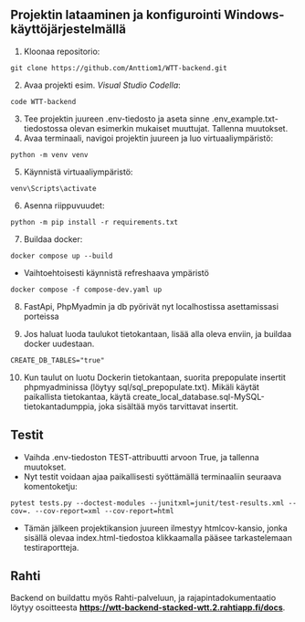 ## Projektin lataaminen ja konfigurointi Windows-käyttöjärjestelmällä
1. Kloonaa repositorio:
```
git clone https://github.com/Anttiom1/WTT-backend.git
```
2. Avaa projekti esim. *Visual Studio Codella*:
```
code WTT-backend
```
3. Tee projektin juureen .env-tiedosto ja aseta sinne .env_example.txt-tiedostossa olevan esimerkin mukaiset muuttujat. Tallenna muutokset.
4. Avaa terminaali, navigoi projektin juureen ja luo virtuaaliympäristö:
```
python -m venv venv
```
5. Käynnistä virtuaaliympäristö:
```
venv\Scripts\activate
```
6. Asenna riippuvuudet:
```
python -m pip install -r requirements.txt
```
7. Buildaa docker:
```
docker compose up --build 
```
- Vaihtoehtoisesti käynnistä refreshaava ympäristö
```
docker compose -f compose-dev.yaml up 
```
8. FastApi, PhpMyadmin ja db pyörivät nyt localhostissa asettamissasi porteissa

9. Jos haluat luoda taulukot tietokantaan, lisää alla oleva enviin, ja buildaa docker uudestaan.
```
CREATE_DB_TABLES="true"
```
10. Kun taulut on luotu Dockerin tietokantaan, suorita prepopulate insertit phpmyadminissa (löytyy sql/sql_prepopulate.txt). 
Mikäli käytät paikallista tietokantaa, käytä create_local_database.sql-MySQL-tietokantadumppia, joka sisältää myös tarvittavat insertit.

## Testit
- Vaihda .env-tiedoston TEST-attribuutti arvoon True, ja tallenna muutokset.
- Nyt testit voidaan ajaa paikallisesti syöttämällä terminaaliin seuraava komentoketju:
```
pytest tests.py --doctest-modules --junitxml=junit/test-results.xml --cov=. --cov-report=xml --cov-report=html
```
- Tämän jälkeen projektikansion juureen ilmestyy htmlcov-kansio, jonka sisällä olevaa index.html-tiedostoa klikkaamalla pääsee tarkastelemaan testiraportteja.

## Rahti

Backend on buildattu myös Rahti-palveluun, ja rajapintadokumentaatio löytyy osoitteesta **https://wtt-backend-stacked-wtt.2.rahtiapp.fi/docs**.
